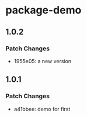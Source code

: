 # package-demo

## 1.0.2

### Patch Changes

- 1955e05: a new version

## 1.0.1

### Patch Changes

- a41bbee: demo for first
